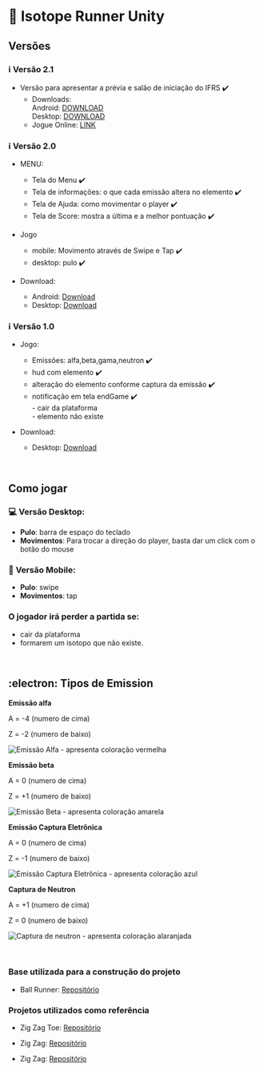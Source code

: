 # :rocket: Isotope Runner Unity

## **Versões**

### :information_source: **Versão 2.1** 

- Versão para apresentar a prévia e salão de iniciação do IFRS :heavy_check_mark:
	- Downloads: </br>
		Android: [DOWNLOAD](https://github.com/paraujocaimi/isotopeInfiniteRunner/releases/tag/v2.1) </br>
		Desktop: [DOWNLOAD](https://github.com/paraujocaimi/isotopeInfiniteRunner/releases/tag/v2.1) </br>
	- Jogue Online: [LINK](https://paraujocaimi.itch.io/isotope-runner) </br>

### :information_source: **Versão 2.0** 

- MENU: 
    - Tela do Menu :heavy_check_mark:
    - Tela de informações: o que cada emissão altera no elemento  :heavy_check_mark:
    - Tela de Ajuda: como movimentar o player :heavy_check_mark:
    - Tela de Score: mostra a última e a melhor pontuação :heavy_check_mark:
- Jogo 
  - mobile: Movimento através de Swipe e Tap :heavy_check_mark:
  - desktop: pulo :heavy_check_mark:

- Download: 
    - Android: [Download](https://github.com/paraujocaimi/isotopeInfiniteRunner/releases/tag/v2.0)
    - Desktop: [Download](https://github.com/paraujocaimi/isotopeInfiniteRunner/releases/tag/v2.0)
    
### :information_source: **Versão 1.0** 

- Jogo:
    - Emissões: alfa,beta,gama,neutron :heavy_check_mark:
    - hud com elemento :heavy_check_mark:
    - alteração do elemento conforme captura da emissão :heavy_check_mark:
	- notificação em tela endGame :heavy_check_mark: </br>
			- cair da plataforma </br>
			- elemento não existe </br>

- Download: 
    - Desktop: [Download](https://github.com/paraujocaimi/isotopeInfiniteRunner/releases) 

<br> 

## **Como jogar** 

### :computer: **Versão Desktop:** 
- **Pulo**: barra de espaço do teclado 
- **Movimentos**: Para trocar a direção do player, basta dar um click com o botão do mouse

### :iphone: **Versão Mobile:** 
- **Pulo**: swipe 
- **Movimentos**: tap

### **O jogador irá perder a partida se:** 
- cair da plataforma
- formarem um isotopo que não existe. 

<br> 

## :electron: **Tipos de Emission**

**Emissão alfa** 

A = -4 (numero de cima)

Z = -2 (numero de baixo)

![Emissão Alfa - apresenta coloração vermelha](/Assets/imgs/alfa.png)


**Emissão beta**

A = 0 (numero de cima)

Z = +1 (numero de baixo)

![Emissão Beta - apresenta coloração amarela](/Assets/imgs/beta.png)


**Emissão Captura Eletrônica**

A = 0 (numero de cima)

Z = -1 (numero de baixo)

![Emissão Captura Eletrônica - apresenta coloração azul](/Assets/imgs/ec.png)


**Captura de Neutron** 

A = +1 (numero de cima)

Z = 0 (numero de baixo)

![Captura de neutron - apresenta coloração alaranjada](/Assets/imgs/neutron.png)


</br>

### Base utilizada para a construção do projeto 

- Ball Runner: [Repositório](https://code-projects.org/ball-runner-game-in-unity-engine-with-source-code/)

### Projetos utilizados como referência

- Zig Zag Toe: [Repositório](https://github.com/ibanezo/ZigZagToe)

- Zig Zag: [Repositório](https://github.com/asammalik11/ZigZag)

- Zig Zag: [Repositório](https://github.com/ShubhamGururani/Zig-Zag)
